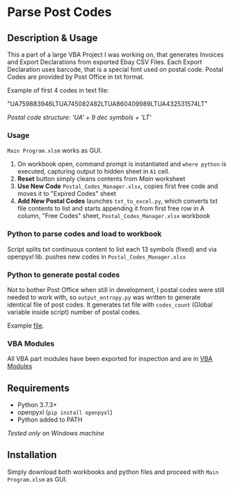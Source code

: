 # Parse Post Codes


## Description & Usage

This a part of a large VBA Project I was working on, that generates Invoices and Export Declarations from exported Ebay CSV Files. Each Export Declaration uses barcode, that is a special font used on postal code. Postal Codes are provided by Post Office in txt format.

Example of first 4 codes in text file:

"UA759883946LTUA745082482LTUA860409989LTUA432531574LT"

*Postal code structure: 'UA' + 9 dec symbols + 'LT'*

### Usage

`Main Program.xlsm` works as GUI.

1. On workbook open, command prompt is instantiated and `where python` is executed, capturing output to hidden sheet in `A1` cell.
2. **Reset** button simply cleans contents from *Main* worksheet
3. **Use New Code** `Postal_Codes_Manager.xlsx`, copies first free code and moves it to "Expired Codes" sheet
4. **Add New Postal Codes** launches `txt_to_excel.py`, which converts txt file contents to list and starts appending it from first free row in A column, "Free Codes" sheet, `Postal_Codes_Manager.xlsx` workbook

### Python to parse codes and load to workbook

Script splits txt continuous content to list each 13 symbols (fixed) and via openpyxl lib. pushes new codes in `Postal_Codes_Manager.xlsx`

### Python to generate postal codes

Not to bother Post Office when still in development, I postal codes were still needed to work with, so `output_entropy.py` was written to generate identical file of post codes. It generates txt file with `codes_count` (Global variable inside script) number of postal codes.

Example [file](post_codes.txt).

### VBA Modules

All VBA part modules have been exported for inspection and are in [VBA Modules](Parse-Post-Codes/tree/master/VBA%20modules)


## Requirements

- Python 3.7.3+
- openpyxl (`pip install openpyxl`)
- Python added to PATH


*Tested only on Windows machine*

## Installation

Simply download both workbooks and python files and proceed with `Main Program.xlsm` as GUI.